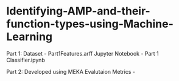 # Identifying-AMP-and-their-function-types-using-Machine-Learning

Part 1:
Dataset - Part1Features.arff
Jupyter Notebook - Part 1 Classifier.ipynb

Part 2:
Developed using MEKA
Evalutaion Metrics - 
